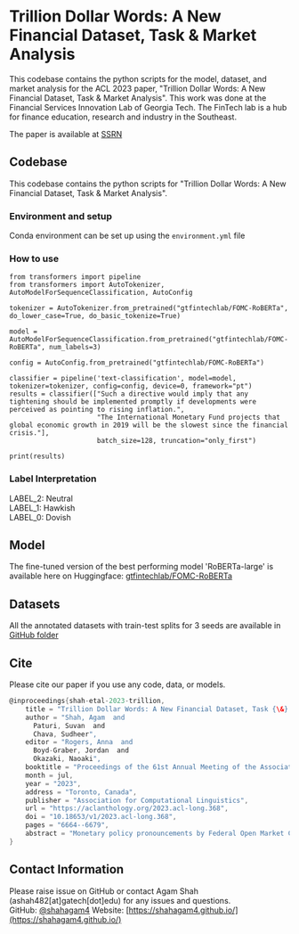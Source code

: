 # Trillion Dollar Words: A New Financial Dataset, Task & Market Analysis

This codebase contains the python scripts for the model, dataset, and market analysis for the ACL 2023 paper, "Trillion Dollar Words: A New Financial Dataset, Task & Market Analysis". This work was done at the Financial Services Innovation Lab of Georgia Tech. The FinTech lab is a hub for finance education, research and industry in the Southeast. 

The paper is available at [SSRN](https://papers.ssrn.com/sol3/papers.cfm?abstract_id=4447632) 

## Codebase

This codebase contains the python scripts for "Trillion Dollar Words: A New Financial Dataset, Task & Market Analysis".

### Environment and setup
Conda environment can be set up using the ``` environment.yml ``` file


### How to use
```
from transformers import pipeline
from transformers import AutoTokenizer, AutoModelForSequenceClassification, AutoConfig

tokenizer = AutoTokenizer.from_pretrained("gtfintechlab/FOMC-RoBERTa", do_lower_case=True, do_basic_tokenize=True)

model = AutoModelForSequenceClassification.from_pretrained("gtfintechlab/FOMC-RoBERTa", num_labels=3)

config = AutoConfig.from_pretrained("gtfintechlab/FOMC-RoBERTa")

classifier = pipeline('text-classification', model=model, tokenizer=tokenizer, config=config, device=0, framework="pt")
results = classifier(["Such a directive would imply that any tightening should be implemented promptly if developments were perceived as pointing to rising inflation.", 
                      "The International Monetary Fund projects that global economic growth in 2019 will be the slowest since the financial crisis."], 
                      batch_size=128, truncation="only_first")

print(results)
```

### Label Interpretation
LABEL_2: Neutral  
LABEL_1: Hawkish  
LABEL_0: Dovish 


## Model
The fine-tuned version of the best performing model 'RoBERTa-large' is available here on Huggingface: [gtfintechlab/FOMC-RoBERTa](https://huggingface.co/gtfintechlab/FOMC-RoBERTa)


## Datasets
All the annotated datasets with train-test splits for 3 seeds are available in [GitHub folder](https://github.com/gtfintechlab/fomc-hawkish-dovish/tree/main/training_data/test-and-training)

## Cite
Please cite our paper if you use any code, data, or models.

```c
@inproceedings{shah-etal-2023-trillion,
    title = "Trillion Dollar Words: A New Financial Dataset, Task {\&} Market Analysis",
    author = "Shah, Agam  and
      Paturi, Suvan  and
      Chava, Sudheer",
    editor = "Rogers, Anna  and
      Boyd-Graber, Jordan  and
      Okazaki, Naoaki",
    booktitle = "Proceedings of the 61st Annual Meeting of the Association for Computational Linguistics (Volume 1: Long Papers)",
    month = jul,
    year = "2023",
    address = "Toronto, Canada",
    publisher = "Association for Computational Linguistics",
    url = "https://aclanthology.org/2023.acl-long.368",
    doi = "10.18653/v1/2023.acl-long.368",
    pages = "6664--6679",
    abstract = "Monetary policy pronouncements by Federal Open Market Committee (FOMC) are a major driver of financial market returns. We construct the largest tokenized and annotated dataset of FOMC speeches, meeting minutes, and press conference transcripts in order to understand how monetary policy influences financial markets. In this study, we develop a novel task of hawkish-dovish classification and benchmark various pre-trained language models on the proposed dataset. Using the best-performing model (RoBERTa-large), we construct a measure of monetary policy stance for the FOMC document release days. To evaluate the constructed measure, we study its impact on the treasury market, stock market, and macroeconomic indicators. Our dataset, models, and code are publicly available on Huggingface and GitHub under CC BY-NC 4.0 license.",
}
```

## Contact Information

Please raise issue on GitHub or contact Agam Shah (ashah482[at]gatech[dot]edu) for any issues and questions.  
GitHub: [@shahagam4](https://github.com/shahagam4) 
Website: [https://shahagam4.github.io/](https://shahagam4.github.io/)



